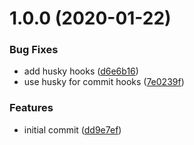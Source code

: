 # 1.0.0 (2020-01-22)


### Bug Fixes

* add husky hooks ([d6e6b16](https://github.com/rocketbase-io/rollup-plugin-api-extractor/commit/d6e6b165a80d3b784172f2cf01995de0564431c1))
* use husky for commit hooks ([7e0239f](https://github.com/rocketbase-io/rollup-plugin-api-extractor/commit/7e0239fb4ea923b63ee17e5bb6e52dd755d1578e))


### Features

* initial commit ([dd9e7ef](https://github.com/rocketbase-io/rollup-plugin-api-extractor/commit/dd9e7efa2d34487e8bc3f136a47d443d9d0b86ad))
